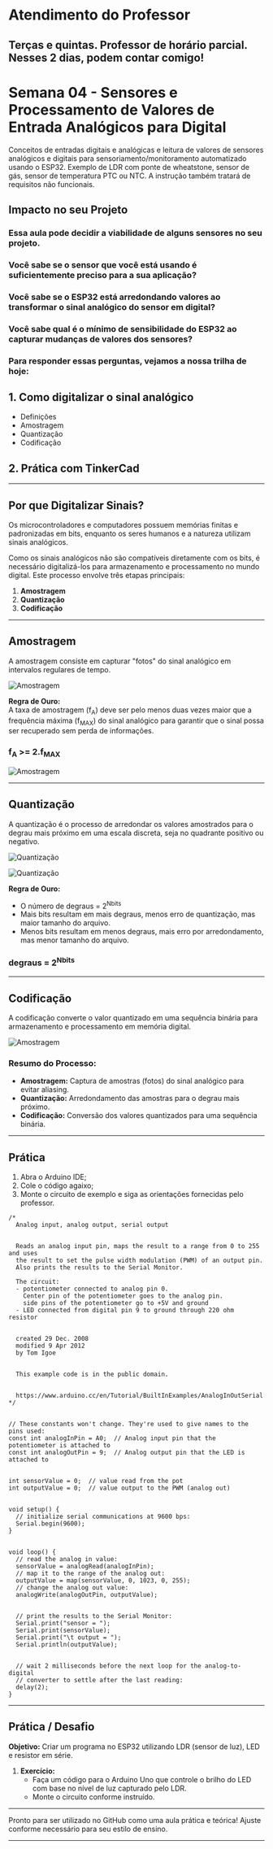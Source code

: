 # Atendimento do Professor

## Terças e quintas. Professor de horário parcial. Nesses 2 dias, podem contar comigo!

# Semana 04 - Sensores e Processamento de Valores de Entrada Analógicos para Digital

Conceitos de entradas digitais e analógicas e leitura de valores de sensores analógicos e digitais para sensoriamento/monitoramento automatizado usando o ESP32. Exemplo de LDR com ponte de wheatstone, sensor de gás, sensor de temperatura PTC ou NTC. A instrução também tratará de requisitos não funcionais.


## Impacto no seu Projeto

### Essa aula pode decidir a viabilidade de alguns sensores no seu projeto.

### Você sabe se o sensor que você está usando é suficientemente preciso para a sua aplicação?

### Você sabe se o ESP32 está arredondando valores ao transformar o sinal analógico do sensor em digital?

### Você sabe qual é o mínimo de sensibilidade do ESP32 ao capturar mudanças de valores dos sensores?

### Para responder essas perguntas, vejamos a nossa trilha de hoje:

## 1. Como digitalizar o sinal analógico
   - Definições
   - Amostragem
   - Quantização
   - Codificação

## 2. Prática com TinkerCad

---

## Por que Digitalizar Sinais?

Os microcontroladores e computadores possuem memórias finitas e padronizadas em bits, enquanto os seres humanos e a natureza utilizam sinais analógicos. 

Como os sinais analógicos não são compatíveis diretamente com os bits, é necessário digitalizá-los para armazenamento e processamento no mundo digital. Este processo envolve três etapas principais:

1. **Amostragem**
2. **Quantização**
3. **Codificação**

---

## Amostragem

A amostragem consiste em capturar "fotos" do sinal analógico em intervalos regulares de tempo.

![Amostragem](https://github.com/agodoi/m04-semana04/blob/main/imgs/amostragem.png)


**Regra de Ouro:**  
A taxa de amostragem (f<sub>A</sub>) deve ser pelo menos duas vezes maior que a frequência máxima (f<sub>MAX</sub>) do sinal analógico para garantir que o sinal possa ser recuperado sem perda de informações.

### f<sub>A</sub> >= 2.f<sub>MAX</sub>

![Amostragem](https://github.com/agodoi/m04-semana04/blob/main/imgs/amostragem2.png)

---

## Quantização

A quantização é o processo de arredondar os valores amostrados para o degrau mais próximo em uma escala discreta, seja no quadrante positivo ou negativo.


![Quantização](https://github.com/agodoi/m04-semana04/blob/main/imgs/quantizacao.png)


![Quantização](https://github.com/agodoi/m04-semana04/blob/main/imgs/quantizacao2.png)


**Regra de Ouro:**  
- O número de degraus = 2<sup>Nbits</sup>
- Mais bits resultam em mais degraus, menos erro de quantização, mas maior tamanho do arquivo.
- Menos bits resultam em menos degraus, mais erro por arredondamento, mas menor tamanho do arquivo.

### degraus = 2<sup>Nbits</sup>
---

## Codificação

A codificação converte o valor quantizado em uma sequência binária para armazenamento e processamento em memória digital.

![Amostragem](https://github.com/agodoi/m04-semana04/blob/main/imgs/codificacao.png)

### Resumo do Processo:
- **Amostragem:** Captura de amostras (fotos) do sinal analógico para evitar aliasing.
- **Quantização:** Arredondamento das amostras para o degrau mais próximo.
- **Codificação:** Conversão dos valores quantizados para uma sequência binária.

---

## Prática

1. Abra o Arduino IDE;
2. Cole o código agaixo;
3. Monte o circuito de exemplo e siga as orientações fornecidas pelo professor.

```
/*
  Analog input, analog output, serial output


  Reads an analog input pin, maps the result to a range from 0 to 255 and uses
  the result to set the pulse width modulation (PWM) of an output pin.
  Also prints the results to the Serial Monitor.

  The circuit:
  - potentiometer connected to analog pin 0.
    Center pin of the potentiometer goes to the analog pin.
    side pins of the potentiometer go to +5V and ground
  - LED connected from digital pin 9 to ground through 220 ohm resistor


  created 29 Dec. 2008
  modified 9 Apr 2012
  by Tom Igoe


  This example code is in the public domain.


  https://www.arduino.cc/en/Tutorial/BuiltInExamples/AnalogInOutSerial
*/


// These constants won't change. They're used to give names to the pins used:
const int analogInPin = A0;  // Analog input pin that the potentiometer is attached to
const int analogOutPin = 9;  // Analog output pin that the LED is attached to


int sensorValue = 0;  // value read from the pot
int outputValue = 0;  // value output to the PWM (analog out)


void setup() {
  // initialize serial communications at 9600 bps:
  Serial.begin(9600);
}


void loop() {
  // read the analog in value:
  sensorValue = analogRead(analogInPin);
  // map it to the range of the analog out:
  outputValue = map(sensorValue, 0, 1023, 0, 255);
  // change the analog out value:
  analogWrite(analogOutPin, outputValue);


  // print the results to the Serial Monitor:
  Serial.print("sensor = ");
  Serial.print(sensorValue);
  Serial.print("\t output = ");
  Serial.println(outputValue);


  // wait 2 milliseconds before the next loop for the analog-to-digital
  // converter to settle after the last reading:
  delay(2);
}
```

---

## Prática / Desafio

**Objetivo:** Criar um programa no ESP32 utilizando LDR (sensor de luz), LED e resistor em série.  

1. **Exercício:**  
   - Faça um código para o Arduino Uno que controle o brilho do LED com base no nível de luz capturado pelo LDR.
   - Monte o circuito conforme instruído.

---

Pronto para ser utilizado no GitHub como uma aula prática e teórica! Ajuste conforme necessário para seu estilo de ensino.

---
